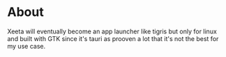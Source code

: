 # About
Xeeta will eventually become an app launcher like tigris but only for linux and built with GTK since it's tauri as prooven a lot that it's not the best for my use case.
